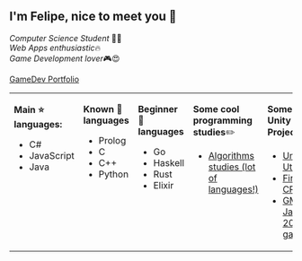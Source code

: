 ## I'm Felipe, nice to meet you 👋

*Computer Science Student* 👨‍💻
<br>
*Web Apps enthusiastic*🔥
<br>
*Game Development lover*🎮😍
<br>

[GameDev Portfolio](https://www.instagram.com/euplayy/)

<table><tr><td valign="top" width="10%">

**Main ⭐ languages:** 
- C#
- JavaScript
- Java

</td><td valign="top" width="10%">
  
**Known 🧠 languages**
- Prolog
- C
- C++
- Python

</td><td valign="top" width="15%">
  
**Beginner 💩 languages**
- Go
- Haskell
- Rust
- Elixir

</td><td valign="top" width="35%">

**Some cool programming studies**✏️
- [Algorithms studies (lot of languages!)](https://github.com/felipe-higino/algorithms-implementations-register)

</td><td valign="top" width="35%">

**Some cool Unity Projects**🎲🎮
- [Unity Utilities](https://github.com/felipe-higino/my-unity-utils)
- [Firebase CRUD](https://github.com/felipe-higino/unity-firebase-crud)
- [GMTK Jam 2020 game](https://github.com/Rouem/FervorousWare_GMTK2020)

</td></tr></table>

<!--
**felipe-higino/felipe-higino** is a ✨ _special_ ✨ repository because its `README.md` (this file) appears on your GitHub profile.

Here are some ideas to get you started:

- 🔭 I’m currently working on ...
- 🌱 I’m currently learning ...
- 👯 I’m looking to collaborate on ...
- 🤔 I’m looking for help with ...
- 💬 Ask me about ...
- 📫 How to reach me: ...
- 😄 Pronouns: ...
- ⚡ Fun fact: ...
-->
